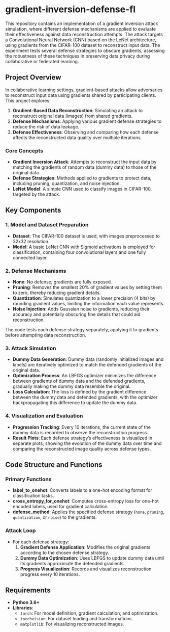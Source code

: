 # gradient-inversion-defense-fl

This repository contains an implementation of a gradient inversion attack simulation, where different defense mechanisms are applied to evaluate their effectiveness against data reconstruction attempts. The attack targets a Convolutional Neural Network (CNN) based on the LeNet architecture, using gradients from the CIFAR-100 dataset to reconstruct input data. The experiment tests several defense strategies to obscure gradients, assessing the robustness of these techniques in preserving data privacy during collaborative or federated learning.

## Project Overview

In collaborative learning settings, gradient-based attacks allow adversaries to reconstruct input data using gradients shared by participating clients. This project explores:
1. **Gradient-Based Data Reconstruction**: Simulating an attack to reconstruct original data (images) from shared gradients.
2. **Defense Mechanisms**: Applying various gradient defense strategies to reduce the risk of data leakage.
3. **Defense Effectiveness**: Observing and comparing how each defense affects the reconstructed data quality over multiple iterations.

### Core Concepts

- **Gradient Inversion Attack**: Attempts to reconstruct the input data by matching the gradients of random data (dummy data) to those of the original data.
- **Defense Strategies**: Methods applied to gradients to protect data, including pruning, quantization, and noise injection.
- **LeNet Model**: A simple CNN used to classify images in CIFAR-100, targeted by the attack.

## Key Components

### 1. Model and Dataset Preparation
- **Dataset**: The CIFAR-100 dataset is used, with images preprocessed to 32x32 resolution.
- **Model**: A basic LeNet CNN with Sigmoid activations is employed for classification, containing four convolutional layers and one fully connected layer.

### 2. Defense Mechanisms
- **None**: No defense; gradients are fully exposed.
- **Pruning**: Removes the smallest 20% of gradient values by setting them to zero, thereby reducing gradient details.
- **Quantization**: Simulates quantization to a lower precision (4 bits) by rounding gradient values, limiting the information each value represents.
- **Noise Injection**: Adds Gaussian noise to gradients, reducing their accuracy and potentially obscuring fine details that could aid reconstruction.

The code tests each defense strategy separately, applying it to gradients before attempting data reconstruction.

### 3. Attack Simulation
- **Dummy Data Generation**: Dummy data (randomly initialized images and labels) are iteratively optimized to match the defended gradients of the original data.
- **Optimization Process**: An LBFGS optimizer minimizes the difference between gradients of dummy data and the defended gradients, gradually making the dummy data resemble the original.
- **Loss Calculation**: The loss is defined by the gradient difference between the dummy data and defended gradients, with the optimizer backpropagating this difference to update the dummy data.

### 4. Visualization and Evaluation
- **Progression Tracking**: Every 10 iterations, the current state of the dummy data is recorded to observe the reconstruction progress.
- **Result Plots**: Each defense strategy’s effectiveness is visualized in separate plots, showing the evolution of the dummy data over time and comparing the reconstructed image quality across defense types.

## Code Structure and Functions

### Primary Functions
- **label_to_onehot**: Converts labels to a one-hot encoding format for classification tasks.
- **cross_entropy_for_onehot**: Computes cross-entropy loss for one-hot encoded labels, used for gradient calculation.
- **defense_method**: Applies the specified defense strategy (`none`, `pruning`, `quantization`, or `noise`) to the gradients.

### Attack Loop
- For each defense strategy:
  1. **Gradient Defense Application**: Modifies the original gradients according to the chosen defense strategy.
  2. **Dummy Data Optimization**: Uses LBFGS to update dummy data until its gradients approximate the defended gradients.
  3. **Progress Visualization**: Records and visualizes reconstruction progress every 10 iterations.

## Requirements

- **Python 3.6+**
- **Libraries**:
  - `torch`: For model definition, gradient calculation, and optimization.
  - `torchvision`: For dataset loading and transformations.
  - `matplotlib`: For visualizing reconstructed images.
